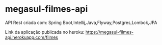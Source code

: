 # megasul-filmes-api
API Rest criada com:
Spring Boot,Intellij,Java,Flyway,Postgres,Lombok,JPA

Link da aplicação publicada no heroku:
https://megasul-filmes-api.herokuapp.com/filmes
